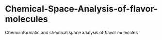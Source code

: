 # Chemical-Space-Analysis-of-flavor-molecules
Chemoinformatic and chemical space analysis of flavor molecules 
